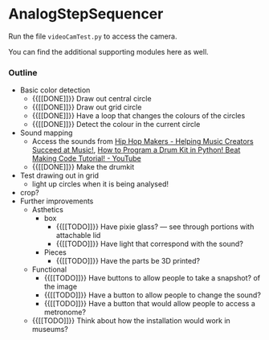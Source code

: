# AnalogStepSequencer

Run the file `videoCamTest.py` to access the camera.

You can find the additional supporting modules here as well.

### Outline

* Basic color detection
  * {{[[DONE]]}} Draw out central circle
  * {{[[DONE]]}} Draw out grid circle
  * {{[[DONE]]}} Have a loop that changes the colours of the circles
  * {{[[DONE]]}} Detect the colour in the current circle
* Sound mapping
  * Access the sounds from [Hip Hop Makers - Helping Music Creators Succeed at Music!](https://hiphopmakers.com/), [How to Program a Drum Kit in Python! Beat Making Code Tutorial! - YouTube](https://www.youtube.com/watch?v=PxnksbihWrE&ab_channel=LeMasterTech)
  * {{[[DONE]]}} Make the drumkit
* Test drawing out in grid
  * light up circles when it is being analysed!
* crop?
* Further improvements
  * Asthetics
    * box
      * {{[[TODO]]}} Have pixie glass? — see through portions with attachable lid
      * {{[[TODO]]}} Have light that correspond with the sound?
    * Pieces
      * {{[[TODO]]}} Have the parts be 3D printed?
  * Functional
    * {{[[TODO]]}} Have buttons to allow people to take a snapshot? of the image
    * {{[[TODO]]}} Have a button to allow people to change the sound?
    * {{[[TODO]]}} Have a button that would allow people to access a metronome?
  * {{[[TODO]]}} Think about how the installation would work in museums?
